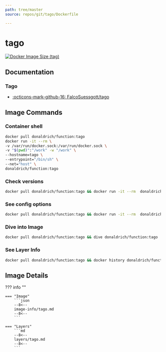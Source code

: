 ```yaml
---
path: tree/master
source: repos/git/tago/Dockerfile

---
```


# tago

[![Docker Image Size (tag)](https://img.shields.io/docker/image-size/donaldrich/function/tago?color=blue&label=donaldrich/function:tago&logo=docker&style=flat-square)](https://hub.docker.com/r/donaldrich/function/tago)

## Documentation

### Tago

- [:octicons-mark-github-16: FalcoSuessgott/tago](https://github.com/FalcoSuessgott/tago)

## Image Commands

### Container shell

```sh
docker pull donaldrich/function:tago
docker run -it --rm \
-v /var/run/docker.sock:/var/run/docker.sock \
-v "$(pwd)":"/work" -w "/work" \
--hostname=tago \
--entrypoint="/bin/sh" \
--net="host" \
donaldrich/function:tago
```

### Check versions

```sh
docker pull donaldrich/function:tago && docker run -it --rm  donaldrich/function:tago validate
```

### See config options

```sh
docker pull donaldrich/function:tago && docker run -it --rm  donaldrich/function:tago help
```

### Dive into Image

```sh
docker pull donaldrich/function:tago && dive donaldrich/function:tago
```

### See Layer Info

```sh
docker pull donaldrich/function:tago && docker history donaldrich/function:tago
```

## Image Details

??? info ""

    === "Image"
        ```json
        --8<--
        image-info/tago.md
        --8<--
        ```

    === "Layers"
        ```md
        --8<--
        layers/tago.md
        --8<--
        ```
